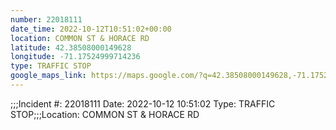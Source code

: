 ```yaml
---
number: 22018111
date_time: 2022-10-12T10:51:02+00:00
location: COMMON ST & HORACE RD
latitude: 42.38508000149628
longitude: -71.17524999714236
type: TRAFFIC STOP
google_maps_link: https://maps.google.com/?q=42.38508000149628,-71.17524999714236
---
```


;;;Incident #: 22018111  Date: 2022-10-12 10:51:02   Type: TRAFFIC STOP;;;Location: COMMON ST & HORACE RD
